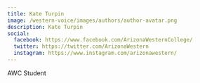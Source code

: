 ```yaml
---
title: Kate Turpin
image: /western-voice/images/authors/author-avatar.png
description: Kate Turpin
social:
  facebook: https://www.facebook.com/ArizonaWesternCollege/
  twitter: https://twitter.com/ArizonaWestern
  instagram: https://www.instagram.com/arizonawestern/
---
```


AWC Student